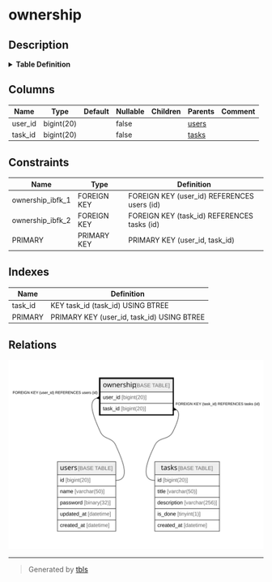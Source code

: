# ownership

## Description

<details>
<summary><strong>Table Definition</strong></summary>

```sql
CREATE TABLE `ownership` (
  `user_id` bigint(20) NOT NULL,
  `task_id` bigint(20) NOT NULL,
  PRIMARY KEY (`user_id`,`task_id`),
  KEY `task_id` (`task_id`),
  CONSTRAINT `ownership_ibfk_1` FOREIGN KEY (`user_id`) REFERENCES `users` (`id`) ON DELETE CASCADE,
  CONSTRAINT `ownership_ibfk_2` FOREIGN KEY (`task_id`) REFERENCES `tasks` (`id`) ON DELETE CASCADE
) ENGINE=InnoDB DEFAULT CHARSET=utf8mb4
```

</details>

## Columns

| Name | Type | Default | Nullable | Children | Parents | Comment |
| ---- | ---- | ------- | -------- | -------- | ------- | ------- |
| user_id | bigint(20) |  | false |  | [users](users.md) |  |
| task_id | bigint(20) |  | false |  | [tasks](tasks.md) |  |

## Constraints

| Name | Type | Definition |
| ---- | ---- | ---------- |
| ownership_ibfk_1 | FOREIGN KEY | FOREIGN KEY (user_id) REFERENCES users (id) |
| ownership_ibfk_2 | FOREIGN KEY | FOREIGN KEY (task_id) REFERENCES tasks (id) |
| PRIMARY | PRIMARY KEY | PRIMARY KEY (user_id, task_id) |

## Indexes

| Name | Definition |
| ---- | ---------- |
| task_id | KEY task_id (task_id) USING BTREE |
| PRIMARY | PRIMARY KEY (user_id, task_id) USING BTREE |

## Relations

![er](ownership.svg)

---

> Generated by [tbls](https://github.com/k1LoW/tbls)
